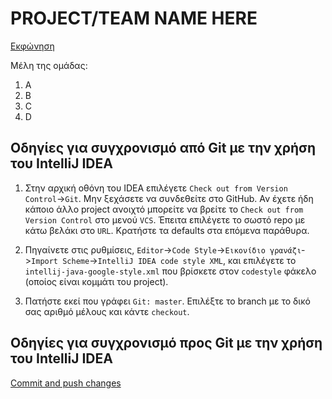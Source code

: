 # PROJECT/TEAM NAME HERE

[Εκφώνηση](https://elearning.auth.gr/pluginfile.php/1289729/mod_assign/introattachment/0/opsys2019.assignment2.pdf)

Μέλη της ομάδας:

1. A
2. B
3. C
4. D

## Οδηγίες για συγχρονισμό από Git με την χρήση του IntelliJ IDEA

1. Στην αρχική οθόνη του IDEA επιλέγετε `Check out from Version Control`->`Git`. Μην ξεχάσετε να συνδεθείτε στο GitHub. Αν έχετε ήδη κάποιο άλλο project ανοιχτό μπορείτε να βρείτε το `Check out from Version Control` στο μενού `VCS`. Έπειτα επιλέγετε το σωστό repo με κάτω βελάκι στο `URL`. Κρατήστε τα defaults στα επόμενα παράθυρα.

2. Πηγαίνετε στις ρυθμίσεις, `Editor`->`Code Style`->`Εικονίδιο γρανάζι`->`Import Scheme`->`IntelliJ IDEA code style XML`, και επιλέγετε το `intellij-java-google-style.xml` που βρίσκετε στον `codestyle` φάκελο (οποίος είναι κομμάτι του project).

3. Πατήστε εκεί που γράφει `Git: master`. Επιλέξτε το branch με το δικό σας αριθμό μέλους και κάντε `checkout`.

## Οδηγίες για συγχρονισμό προς Git με την χρήση του IntelliJ IDEA

[Commit and push changes](https://www.jetbrains.com/help/idea/commit-and-push-changes.html)